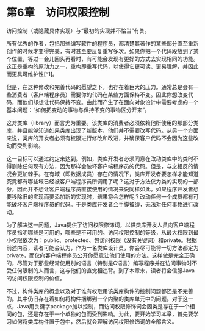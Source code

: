   

# 第6章　访问权限控制

访问控制（或隐藏具体实现）与“最初的实现并不恰当”有关。

所有优秀的作者，包括那些编写软件的程序员，都清楚其著作的某些部分直至重新创作的时候才变得完美，有时甚至要反复重写多次。如果你把一个代码段放到了某个位置，等过一会儿回头再看时，有可能会发现有更好的方式去实现相同的功能。这正是重构的原动力之一，重构即重写代码，以使得它更可读、更易理解，并因此而更具可维护性[^1]。

但是，在这种修改和完善代码的愿望之下，也存在着巨大的压力。通常总是会有一些消费者（客户端程序员）需要你的代码在某些方面保持不变。因此你想改变代码，而他们却想让代码保持不变。由此而产生了在面向对象设计中需要考虑的一个基本问题：“如何把变动的事物与保持不变的事物区分开来”。

这对类库（library）而言尤为重要。该类库的消费者必须依赖他所使用的那部分类库，并且能够知道如果类库出现了新版本，他们并不需要改写代码。从另一个方面来说，类库的开发者必须有权限进行修改和改进，并确保客户代码不会因为这些改动而受到影响。

这一目标可以通过约定来达到。例如，类库开发者必须同意在改动类库中的类时不得删除任何现有方法，因为那样会破坏客户端程序员的代码。但是，与之相反的情况会更加棘手。在有域（即数据成员）存在的情况下，类库开发者要怎样才能知道究竟都有哪些域已经被客户端程序员所调用了呢？这对于方法仅为类的实现的一部分，因此并不想让客户端程序员直接使用的情况来说同样如此。如果程序开发者想要移除旧的实现而要添加新的实现时，结果将会怎样呢？改动任何一个成员都有可能破坏客户端程序员的代码。于是类库开发者会手脚被缚，无法对任何事物进行改动。

为了解决这一问题，Java提供了访问权限修饰词，以供类库开发人员向客户端程序员指明哪些是可用的，哪些是不可用的。访问权限控制的等级，从最大权限到最小权限依次为：public、protected、包访问权限（没有关键词）和private。根据前述内容，读者可能会认为，作为一名类库设计员，你会尽可能将一切方法都定为private，而仅向客户端程序员公开你愿意让他们使用的方法。这样做是完全正确的，尽管对于那些经常使用别的语言（特别是C语言）编写程序并在访问事物时不受任何限制的人而言，这与他们的直觉相违背。到了本章末，读者将会信服Java的访问权限控制的价值。

不过，构件类库的概念以及对于谁有权取用该类库构件的控制问题都还是不完善的。其中仍旧存在着如何将构件捆绑到一个内聚的类库单元中的问题。对于这一点，Java用关键字package加以控制，而访问权限修饰词会因类是存在于一个相同的包，还是存在于一个单独的包而受到影响。为此，要开始学习本章，首先要学习如何将类库构件置于包中，然后就会理解访问权限修饰词的全部含义。